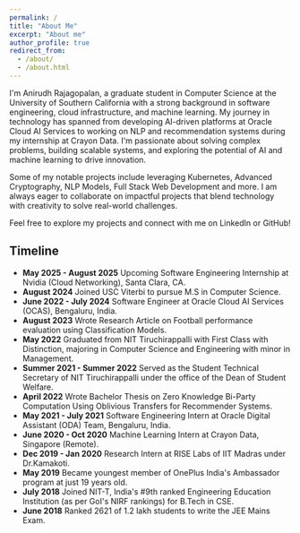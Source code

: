 ```yaml
---
permalink: /
title: "About Me"
excerpt: "About me"
author_profile: true
redirect_from: 
  - /about/
  - /about.html
---
```


I'm Anirudh Rajagopalan, a graduate student in Computer Science at the University of Southern California with a strong background in software engineering, cloud infrastructure, and machine learning. My journey in technology has spanned from developing AI-driven platforms at Oracle Cloud AI Services to working on NLP and recommendation systems during my internship at Crayon Data. I'm passionate about solving complex problems, building scalable systems, and exploring the potential of AI and machine learning to drive innovation.

Some of my notable projects include leveraging Kubernetes, Advanced Cryptography, NLP Models, Full Stack Web Development and more. I am always eager to collaborate on impactful projects that blend technology with creativity to solve real-world challenges.

Feel free to explore my projects and connect with me on LinkedIn or GitHub!

Timeline
------

* **May 2025 - August 2025** Upcoming Software Engineering Internship at Nvidia (Cloud Networking), Santa Clara, CA.
* **August 2024** Joined USC Viterbi to pursue M.S in Computer Science.
* **June 2022 - July 2024** Software Engineer at Oracle Cloud AI Services (OCAS), Bengaluru, India.
* **August 2023** Wrote Research Article on Football performance evaluation using Classification Models.
* **May 2022** Graduated from NIT Tiruchirappalli with First Class with Distinction, majoring in Computer Science and Engineering with minor in Management.
* **Summer 2021 - Summer 2022** Served as the Student Technical Secretary of NIT Tiruchirappalli under the office of the Dean of Student Welfare.
* **April 2022** Wrote Bachelor Thesis on Zero Knowledge Bi-Party Computation Using Oblivious Transfers for Recommender Systems.
* **May 2021 - July 2021** Software Engineering Intern at Oracle Digital Assistant (ODA) Team, Bengaluru, India.
* **June 2020 - Oct 2020** Machine Learning Intern at Crayon Data, Singapore (Remote).
* **Dec 2019 - Jan 2020** Research Intern at RISE Labs of IIT Madras under Dr.Kamakoti.
* **May 2019** Became youngest member of OnePlus India's Ambassador program at just 19 years old.
* **July 2018** Joined NIT-T, India's #9th ranked Engineering Education Institution (as per GoI's NIRF rankings) for B.Tech in CSE.
* **June 2018** Ranked 2621 of 1.2 lakh students to write the JEE Mains Exam.
